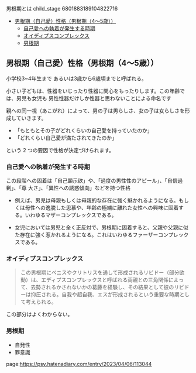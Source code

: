 男根期とは
child_stage
6801883189104822716




- [男根期（自己愛）性格（男根期（4～5歳））](#男根期自己愛性格男根期45歳)
  - [自己愛への執着が発生する時期](#自己愛への執着が発生する時期)
  - [オイディプスコンプレックス](#オイディプスコンプレックス)
  - [男根期](#男根期)


## 男根期（自己愛）性格（男根期（4～5歳））

小学校3~4年生まで あるいは3歳から6歳頃までと呼ばれる。

小さい子どもは、性器をいじったり性器に関心をもったりします。この年齢では、男児も女児も
男性性器だけしか性器と思わないことによる命名です

親への同一視（あこがれ）によって、男の子は男らしさ、女の子は女らしさを形成していきます。

- 「もともとその子がどれくらいの自己愛を持っていたのか」
- 「どれくらい自己愛が満たされてきたのか」

という 2 つの要因で性格が決定づけられます。

### 自己愛への執着が発生する時期

この段階への固着は「自己顕示欲」や、「過度の男性性のアピール」、「自信過剰」、「尊
大さ」、「異性への誘惑傾向」などを持つ性格

- 例えば、男児は母親もしくは母親的な存在に強く魅かれるようになる。もしくは母性への逸脱した思慕や、年齢の極端に離れた女性への興味に固着する。いわゆるマザーコンプレックスである。

- 女児においては男児と全く正反対で、男根期に固着すると、父親や父親に似た存在に強く惹かれるようになる。これはいわゆるファーザーコンプレックスである。

### オイディプスコンプレックス

> この男根期にペニスやクリトリスを通して形成されるリビドー（部分欲動）は、エディプスコンプレックスと呼ばれる両親との三角関係によって、去勢されるかされないかの葛藤を経験し、その結果として彼のリビドーは抑圧される。自我や超自我、エスが形成されるという重要な時期として考えられる。

この部分はよくわからない。

### 男根期

- 自発性
- 罪意識




page:https://psy.hatenadiary.com/entry/2023/04/06/113044